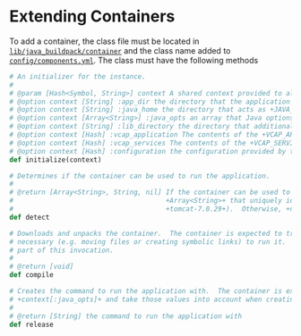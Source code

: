 # Extending Containers
To add a container, the class file must be located in [`lib/java_buildpack/container`][container_dir] and the class name added to [`config/components.yml`][components_yml].  The class must have the following methods

[container_dir]: ../lib/java_buildpack/container
[components_yml]: ../config/components.yml

```ruby
# An initializer for the instance.
#
# @param [Hash<Symbol, String>] context A shared context provided to all components
# @option context [String] :app_dir the directory that the application exists in
# @option context [String] :java_home the directory that acts as +JAVA_HOME+
# @option context [Array<String>] :java_opts an array that Java options can be added to
# @option context [String] :lib_directory the directory that additional libraries are placed in
# @option context [Hash] :vcap_application The contents of the +VCAP_APPLICATION+ environment variable
# @option context [Hash] :vcap_services The contents of the +VCAP_SERVICES+ environment variable
# @option context [Hash] :configuration the configuration provided by the user
def initialize(context)

# Determines if the container can be used to run the application.
#
# @return [Array<String>, String, nil] If the container can be used to run the application, a +String+ or an
#                                      +Array<String>+ that uniquely identifies the container (e.g.
#                                      +tomcat-7.0.29+).  Otherwise, +nil+.
def detect

# Downloads and unpacks the container.  The container is expected to transform the application in whatever way
# necessary (e.g. moving files or creating symbolic links) to run it.  Status output written to +STDOUT+ is expected as
# part of this invocation.
#
# @return [void]
def compile

# Creates the command to run the application with.  The container is expected to read +context[:java_home]+ and
# +context[:java_opts]+ and take those values into account when creating the command.
#
# @return [String] the command to run the application with
def release
```
